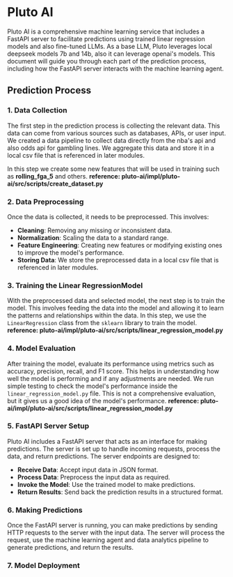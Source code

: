 # Pluto AI

Pluto AI is a comprehensive machine learning service that includes a FastAPI server to facilitate predictions using trained linear regression models and also fine-tuned LLMs. As a base LLM, Pluto leverages local deepseek models 7b and 14b, also it can leverage openai's models. This document will guide you through each part of the prediction process, including how the FastAPI server interacts with the machine learning agent.

## Prediction Process

### 1. Data Collection
The first step in the prediction process is collecting the relevant data. This data can come from various sources such as databases, APIs, or user input. We created a data pipeline to collect data directly from the nba's api and also odds api for gambling lines. We aggregate this data and store it in a local csv file that is referenced in later modules.

In this step we create some new features that will be used in training such as **rolling_fga_5** and others.
**reference: pluto-ai/impl/pluto-ai/src/scripts/create_dataset.py**

### 2. Data Preprocessing
Once the data is collected, it needs to be preprocessed. This involves:
- **Cleaning**: Removing any missing or inconsistent data.
- **Normalization**: Scaling the data to a standard range.
- **Feature Engineering**: Creating new features or modifying existing ones to improve the model's performance.
- **Storing Data**: We store the preprocessed data in a local csv file that is referenced in later modules.

### 3. Training the Linear RegressionModel
With the preprocessed data and selected model, the next step is to train the model. This involves feeding the data into the model and allowing it to learn the patterns and relationships within the data.
In this step, we use the `LinearRegression` class from the `sklearn` library to train the model.
**reference: pluto-ai/impl/pluto-ai/src/scripts/linear_regression_model.py**

### 4. Model Evaluation
After training the model, evaluate its performance using metrics such as accuracy, precision, recall, and F1 score. This helps in understanding how well the model is performing and if any adjustments are needed. We run simple testing to check the model's performance inside the `linear_regression_model.py` file. This is not a comprehensive evaluation, but it gives us a good idea of the model's performance.
**reference: pluto-ai/impl/pluto-ai/src/scripts/linear_regression_model.py**

### 5. FastAPI Server Setup
Pluto AI includes a FastAPI server that acts as an interface for making predictions. The server is set up to handle incoming requests, process the data, and return predictions. The server endpoints are designed to:
- **Receive Data**: Accept input data in JSON format.
- **Process Data**: Preprocess the input data as required.
- **Invoke the Model**: Use the trained model to make predictions.
- **Return Results**: Send back the prediction results in a structured format.

### 6. Making Predictions
Once the FastAPI server is running, you can make predictions by sending HTTP requests to the server with the input data. The server will process the request, use the machine learning agent and data analytics pipeline to generate predictions, and return the results.

### 7. Model Deployment
